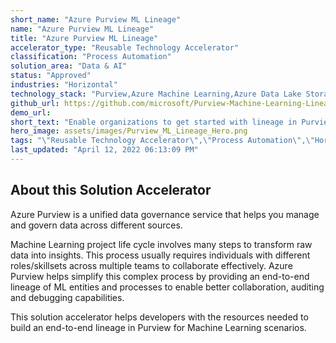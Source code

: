 ```yaml
---
short_name: "Azure Purview ML Lineage"
name: "Azure Purview ML Lineage"
title: "Azure Purview ML Lineage"
accelerator_type: "Reusable Technology Accelerator"
classification: "Process Automation"
solution_area: "Data & AI"
status: "Approved"
industries: "Horizontal"
technology_stack: "Purview,Azure Machine Learning,Azure Data Lake Storage,Synapse Analytics,Power BI"
github_url: https://github.com/microsoft/Purview-Machine-Learning-Lineage-Solution-Accelerator
demo_url: 
short_text: "Enable organizations to get started with lineage in Purview for Machine Learning scenarios."
hero_image: assets/images/Purview_ML_Lineage_Hero.png
tags: "\"Reusable Technology Accelerator\",\"Process Automation\",\"Horizontal\",\"Purview\",\"Azure Machine Learning\",\"Azure Data Lake Storage\",\"Synapse Analytics\",\"Power BI\""
last_updated: "April 12, 2022 06:13:09 PM"
---
```

## About this Solution Accelerator

Azure Purview is a unified data governance service that helps you manage and govern data across different sources.

Machine Learning project life cycle involves many steps to transform raw data into insights. This process usually requires individuals with different roles/skillsets across multiple teams to collaborate effectively. Azure Purview helps simplify this complex process by providing an end-to-end lineage of ML entities and processes to enable better collaboration, auditing and debugging capabilities.

This solution accelerator helps developers with the resources needed to build an end-to-end lineage in Purview for Machine Learning scenarios.

